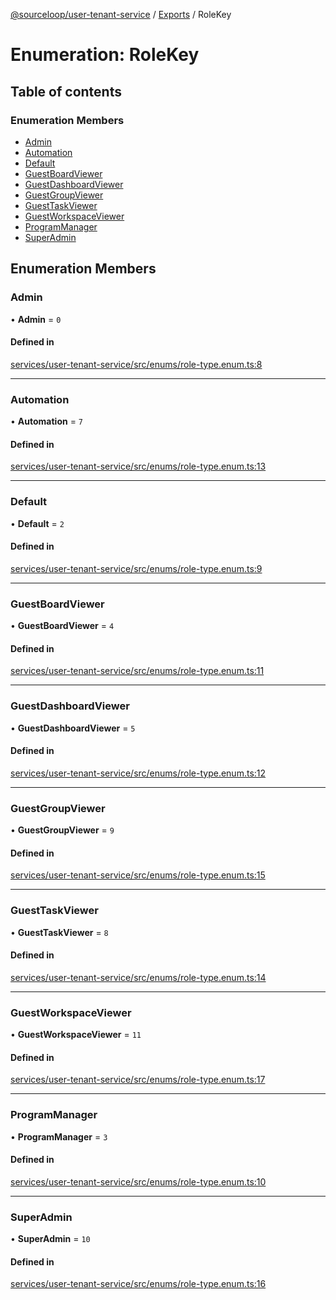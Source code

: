 [@sourceloop/user-tenant-service](../README.md) / [Exports](../modules.md) / RoleKey

# Enumeration: RoleKey

## Table of contents

### Enumeration Members

- [Admin](RoleKey.md#admin)
- [Automation](RoleKey.md#automation)
- [Default](RoleKey.md#default)
- [GuestBoardViewer](RoleKey.md#guestboardviewer)
- [GuestDashboardViewer](RoleKey.md#guestdashboardviewer)
- [GuestGroupViewer](RoleKey.md#guestgroupviewer)
- [GuestTaskViewer](RoleKey.md#guesttaskviewer)
- [GuestWorkspaceViewer](RoleKey.md#guestworkspaceviewer)
- [ProgramManager](RoleKey.md#programmanager)
- [SuperAdmin](RoleKey.md#superadmin)

## Enumeration Members

### Admin

• **Admin** = ``0``

#### Defined in

[services/user-tenant-service/src/enums/role-type.enum.ts:8](https://github.com/sourcefuse/loopback4-microservice-catalog/blob/d35fdb3f0/services/user-tenant-service/src/enums/role-type.enum.ts#L8)

___

### Automation

• **Automation** = ``7``

#### Defined in

[services/user-tenant-service/src/enums/role-type.enum.ts:13](https://github.com/sourcefuse/loopback4-microservice-catalog/blob/d35fdb3f0/services/user-tenant-service/src/enums/role-type.enum.ts#L13)

___

### Default

• **Default** = ``2``

#### Defined in

[services/user-tenant-service/src/enums/role-type.enum.ts:9](https://github.com/sourcefuse/loopback4-microservice-catalog/blob/d35fdb3f0/services/user-tenant-service/src/enums/role-type.enum.ts#L9)

___

### GuestBoardViewer

• **GuestBoardViewer** = ``4``

#### Defined in

[services/user-tenant-service/src/enums/role-type.enum.ts:11](https://github.com/sourcefuse/loopback4-microservice-catalog/blob/d35fdb3f0/services/user-tenant-service/src/enums/role-type.enum.ts#L11)

___

### GuestDashboardViewer

• **GuestDashboardViewer** = ``5``

#### Defined in

[services/user-tenant-service/src/enums/role-type.enum.ts:12](https://github.com/sourcefuse/loopback4-microservice-catalog/blob/d35fdb3f0/services/user-tenant-service/src/enums/role-type.enum.ts#L12)

___

### GuestGroupViewer

• **GuestGroupViewer** = ``9``

#### Defined in

[services/user-tenant-service/src/enums/role-type.enum.ts:15](https://github.com/sourcefuse/loopback4-microservice-catalog/blob/d35fdb3f0/services/user-tenant-service/src/enums/role-type.enum.ts#L15)

___

### GuestTaskViewer

• **GuestTaskViewer** = ``8``

#### Defined in

[services/user-tenant-service/src/enums/role-type.enum.ts:14](https://github.com/sourcefuse/loopback4-microservice-catalog/blob/d35fdb3f0/services/user-tenant-service/src/enums/role-type.enum.ts#L14)

___

### GuestWorkspaceViewer

• **GuestWorkspaceViewer** = ``11``

#### Defined in

[services/user-tenant-service/src/enums/role-type.enum.ts:17](https://github.com/sourcefuse/loopback4-microservice-catalog/blob/d35fdb3f0/services/user-tenant-service/src/enums/role-type.enum.ts#L17)

___

### ProgramManager

• **ProgramManager** = ``3``

#### Defined in

[services/user-tenant-service/src/enums/role-type.enum.ts:10](https://github.com/sourcefuse/loopback4-microservice-catalog/blob/d35fdb3f0/services/user-tenant-service/src/enums/role-type.enum.ts#L10)

___

### SuperAdmin

• **SuperAdmin** = ``10``

#### Defined in

[services/user-tenant-service/src/enums/role-type.enum.ts:16](https://github.com/sourcefuse/loopback4-microservice-catalog/blob/d35fdb3f0/services/user-tenant-service/src/enums/role-type.enum.ts#L16)
